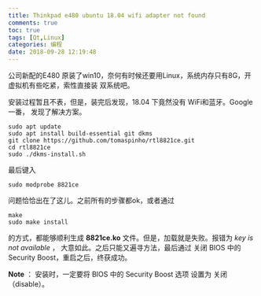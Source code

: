 ```yaml
---
title: Thinkpad e480 ubuntu 18.04 wifi adapter not found
comments: true
toc: true
tags: [Qt,Linux]
categories: 编程
date: 2018-09-28 12:19:48
---
```


  公司新配的E480 原装了win10，奈何有时候还要用Linux，系统内存只有8G，开虚拟机有些吃紧，索性直接装 双系统吧。

安装过程暂且不表，但是，装完后发现，18.04 下竟然没有 WiFi和蓝牙。Google一番，
发现了解决方案。

```shell
sudo apt update
sudo apt install build-essential git dkms
git clone https://github.com/tomaspinho/rtl8821ce.git
cd rtl8821ce
sudo ./dkms-install.sh
```
最后键入
```shell
sudo modprobe 8821ce
```

问题恰恰出在了这儿。之前所有的步骤都ok，或者通过
```shell
make
sudo make install
```
的方式，都能够顺利生成 __8821ce.ko__ 文件。但是，加载就是失败。报错为 _key is not available_ ， 大意如此。之后只能又遍寻方法，最后通过 关闭 BIOS 中的 Security Boost，重启之后，终获成功。

**Note** ： 安装时，一定要将 BIOS 中的 Security Boost 选项 设置为 关闭（disable）。
